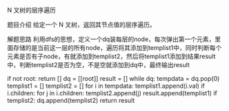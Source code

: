 N 叉树的层序遍历

题目介绍
给定一个 N 叉树，返回其节点值的层序遍历。

解题思路
利用dfs的思想，定义一个dq装每层的node，每次弹出第一个元素，里面存储的是当前这一层的所有node，遍历将其添加到templist1中，同时判断每个元素是否有子node，有就添加到templist2，然后将templist1添加到结果result中，判断templist2是否为空，不是空就添加到dq中，最终输出result

if not root:
	return []
dq = [[root]]
result = []
while dq:
	tempdata = dq.pop(0)
	templist1 = []
	templist2 = []
	for i in tempdata:
		templist1.append(i.val)
		if i.children:
			for j in i.children:
				templist2.append(j)
	result.append(templist1)
	if templist2:
		dq.append(templist2)
return result

